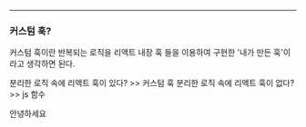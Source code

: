 
---

### 커스텀 훅?

커스텀 훅이란 반복되는 로직을 리액트 내장 훅 들을 이용하여 구현한 '내가 만든 훅'이라고 생각하면 된다.

분리한 로직 속에 리액트 훅이 있다? >> 커스텀 훅
분리한 로직 속에 리액트 훅이 없다? >> js 함수

안녕하세요
